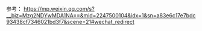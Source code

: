 参考：
https://mp.weixin.qq.com/s?__biz=Mzg2NDYwMDA1NA==&mid=2247500104&idx=1&sn=a83e6c17e7bdc93438cf7346021bd3f7&scene=21#wechat_redirect